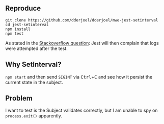 ## Reproduce
```
git clone https://github.com/dderjoel/dderjoel/mwe-jest-setinterval
cd jest-setinterval
npm install
npm test
```

As stated in the [Stackoverflow question](https://stackoverflow.com/questions/70165786/jest-test-call-to-process-exit-in-endless-setinterval-0-using-singletons):
Jest will then complain that logs were attempted after the test.

## Why SetInterval?
`npm start` and then send `SIGINT` via <kbd>Ctrl</kbd>+<kbd>C</kbd> and see how it persist the current state in the subject.

## Problem
I want to test is the Subject validates correctly, but I am unable to spy on `process.exit()` apparently.

